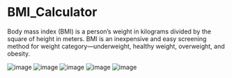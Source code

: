 # BMI_Calculator

Body mass index (BMI) is a person’s weight in kilograms divided by the square of height in meters.
BMI is an inexpensive and easy screening method for weight category—underweight,
healthy weight, overweight, and obesity.



![image](https://user-images.githubusercontent.com/110793510/192005043-d479c344-46de-41c2-b3e2-214f480bb2cd.png)
![image](https://user-images.githubusercontent.com/110793510/192005058-e571d736-f627-4475-b93b-7788f9699968.png)
![image](https://user-images.githubusercontent.com/110793510/192005085-1e23fde2-a242-4f30-90a5-4e9eaef20ed1.png)
![image](https://user-images.githubusercontent.com/110793510/192005120-717b2be8-ac64-4d09-b157-0d48658573f8.png)
![image](https://user-images.githubusercontent.com/110793510/192005140-8464c899-6530-414f-a22c-a599723d7504.png)
